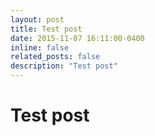 ```yaml
---
layout: post
title: Test post
date: 2015-11-07 16:11:00-0400
inline: false
related_posts: false
description: "Test post"
---
```


# Test post